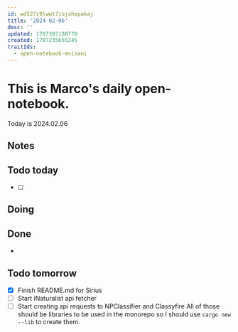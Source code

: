 ```yaml
---
id: wd527z9lwwt7iojxhxpakaj
title: '2024-02-06'
desc: ''
updated: 1707307188770
created: 1707235655245
traitIds:
  - open-notebook-mvisani
---
```

# This is Marco's daily open-notebook.

Today is 2024.02.06


## Notes

## Todo today
- [ ] 

## Doing


## Done
*  


## Todo tomorrow
- [x] Finish README.md for Sirius
- [ ] Start iNaturalist api fetcher
- [ ] Start creating api requests to NPClassifier and Classyfire
All of those should be libraries to be used in the monorepo so I should use `cargo new --lib` to create them.